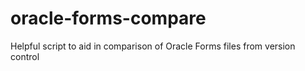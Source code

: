 # oracle-forms-compare
Helpful script to aid in comparison of Oracle Forms files from version control
